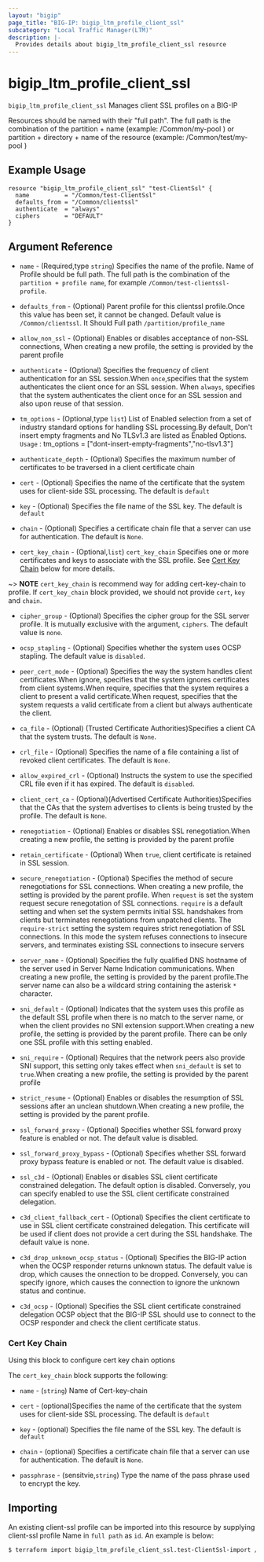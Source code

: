 ```yaml
---
layout: "bigip"
page_title: "BIG-IP: bigip_ltm_profile_client_ssl"
subcategory: "Local Traffic Manager(LTM)"
description: |-
  Provides details about bigip_ltm_profile_client_ssl resource
---
```


# bigip_ltm_profile_client_ssl

`bigip_ltm_profile_client_ssl` Manages client SSL profiles on a BIG-IP

Resources should be named with their "full path". The full path is the combination of the partition + name (example: /Common/my-pool ) or  partition + directory + name of the resource  (example: /Common/test/my-pool )

## Example Usage
    
```hcl
resource "bigip_ltm_profile_client_ssl" "test-ClientSsl" {
  name          = "/Common/test-ClientSsl"
  defaults_from = "/Common/clientssl"
  authenticate  = "always"
  ciphers       = "DEFAULT"
}
```      

## Argument Reference

* `name` - (Required,type `string`) Specifies the name of the profile. Name of Profile should be full path. The full path is the combination of the `partition + profile name`, for example `/Common/test-clientssl-profile`.

* `defaults_from` - (Optional) Parent profile for this clientssl profile.Once this value has been set, it cannot be changed. Default value is `/Common/clientssl`. It Should Full path `/partition/profile_name`

* `allow_non_ssl` - (Optional) Enables or disables acceptance of non-SSL connections, When creating a new profile, the setting is provided by the parent profile

* `authenticate` - (Optional) Specifies the frequency of client authentication for an SSL session.When `once`,specifies that the system authenticates the client once for an SSL session.
When `always`, specifies that the system authenticates the client once for an SSL session and also upon reuse of that session.

* `tm_options` - (Optional,type `list`) List of Enabled selection from a set of industry standard options for handling SSL processing.By default,
Don't insert empty fragments and No TLSv1.3 are listed as Enabled Options. `Usage` : tm_options    = ["dont-insert-empty-fragments","no-tlsv1.3"]

* `authenticate_depth` - (Optional) Specifies the maximum number of certificates to be traversed in a client certificate chain

* `cert` - (Optional) Specifies the name of the certificate that the system uses for client-side SSL processing. The default is `default`

* `key` - (Optional) Specifies the file name of the SSL key. The default is `default`

* `chain` - (Optional) Specifies a certificate chain file that a server can use for authentication. The default is `None`.

* `cert_key_chain` - (Optional,`list`) `cert_key_chain` Specifies one or more certificates and keys to associate with the SSL profile.
See [Cert Key Chain](#cert-key-chain) below for more details.

~> **NOTE**  `cert_key_chain` is recommend way for adding cert-key-chain to profile. If `cert_key_chain` block provided, we should not provide `cert`, `key` and `chain`.

* `cipher_group` - (Optional) Specifies the cipher group for the SSL server profile. It is mutually exclusive with the argument, `ciphers`. The default value is `none`.

* `ocsp_stapling` - (Optional) Specifies whether the system uses OCSP stapling. The default value is `disabled`.

* `peer_cert_mode` - (Optional) Specifies the way the system handles client certificates.When ignore, specifies that the system ignores certificates from client systems.When require, specifies that the system requires a client to present a valid certificate.When request, specifies that the system requests a valid certificate from a client but always authenticate the client.

* `ca_file` - (Optional) (Trusted Certificate Authorities)Specifies a client CA that the system trusts. The default is `None`.

* `crl_file` - (Optional) Specifies the name of a file containing a list of revoked client certificates. The default is `None`.

* `allow_expired_crl` - (Optional) Instructs the system to use the specified CRL file even if it has expired. The default is `disabled`.

* `client_cert_ca` - (Optional)(Advertised Certificate Authorities)Specifies that the CAs that the system advertises to clients is being trusted by the profile. The default is `None`.

* `renegotiation` - (Optional) Enables or disables SSL renegotiation.When creating a new profile, the setting is provided by the parent profile

* `retain_certificate` - (Optional) When `true`, client certificate is retained in SSL session.

* `secure_renegotiation` - (Optional) Specifies the method of secure renegotiations for SSL connections. When creating a new profile, the setting is provided by the parent profile.
When `request` is set the system request secure renegotation of SSL connections.
`require` is a default setting and when set the system permits initial SSL handshakes from clients but terminates renegotiations from unpatched clients.
The `require-strict` setting the system requires strict renegotiation of SSL connections. In this mode the system refuses connections to insecure servers, and terminates existing SSL connections to insecure servers

* `server_name` - (Optional) Specifies the fully qualified DNS hostname of the server used in Server Name Indication communications. When creating a new profile, the setting is provided by the parent profile.The server name can also be a wildcard string containing the asterisk `*` character.

* `sni_default` - (Optional) Indicates that the system uses this profile as the default SSL profile when there is no match to the server name, or when the client provides no SNI extension support.When creating a new profile, the setting is provided by the parent profile.
There can be only one SSL profile with this setting enabled.

* `sni_require` - (Optional) Requires that the network peers also provide SNI support, this setting only takes effect when `sni_default` is set to `true`.When creating a new profile, the setting is provided by the parent profile

* `strict_resume` - (Optional) Enables or disables the resumption of SSL sessions after an unclean shutdown.When creating a new profile, the setting is provided by the parent profile. 

* `ssl_forward_proxy` - (Optional) Specifies whether SSL forward proxy feature is enabled or not. The default value is disabled.

* `ssl_forward_proxy_bypass` - (Optional) Specifies whether SSL forward proxy bypass feature is enabled or not. The default value is disabled.

* `ssl_c3d` - (Optional) Enables or disables SSL client certificate constrained delegation. The default option is disabled. Conversely, you can specify enabled to use the SSL client certificate constrained delegation.
  
* `c3d_client_fallback_cert` - (Optional) Specifies the client certificate to use in SSL client certificate constrained delegation. This certificate will be used if client does not provide a cert during the SSL handshake. The default value is none.

* `c3d_drop_unknown_ocsp_status` - (Optional) Specifies the BIG-IP action when the OCSP responder returns unknown status. The default value is drop, which causes the onnection to be dropped. Conversely, you can specify ignore, which causes the connection to ignore the unknown status and continue.

* `c3d_ocsp` - (Optional) Specifies the SSL client certificate constrained delegation OCSP object that the BIG-IP SSL should use to connect to the OCSP responder and check the client certificate status.


### Cert Key Chain

Using this block to configure cert key chain options

The `cert_key_chain` block supports the following:

* `name` - (`string`) Name of Cert-key-chain

* `cert` - (optional)Specifies the name of the certificate that the system uses for client-side SSL processing. The default is `default`

* `key` - (optional) Specifies the file name of the SSL key. The default is `default`

* `chain` - (optional) Specifies a certificate chain file that a server can use for authentication. The default is `None`.

* `passphrase` - (sensitvie,`string`) Type the name of the pass phrase used to encrypt the key.


## Importing
An existing client-ssl profile can be imported into this resource by supplying client-ssl profile Name in `full path` as `id`.
An example is below:
```sh
$ terraform import bigip_ltm_profile_client_ssl.test-ClientSsl-import /Common/test-ClientSsl
```
